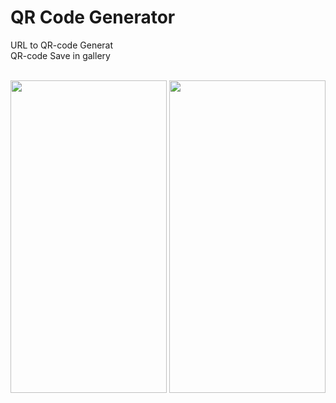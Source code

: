 # QR Code Generator

URL to QR-code Generat<br>
QR-code Save in gallery<br><br>

<p>
  <img src="https://github.com/user-attachments/assets/40bc83ad-236c-416c-ad80-e403a2ace57d" width="250" height="500">
  <img src="https://github.com/user-attachments/assets/a16391a9-4812-4d29-85ad-47d229dddbc5" width="250" height="500">
</p>

